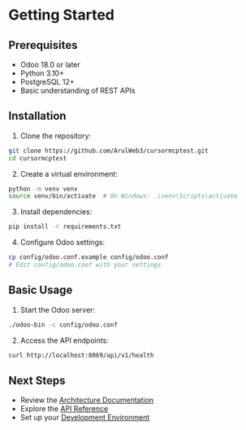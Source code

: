 # Getting Started

## Prerequisites

- Odoo 18.0 or later
- Python 3.10+
- PostgreSQL 12+
- Basic understanding of REST APIs

## Installation

1. Clone the repository:
```bash
git clone https://github.com/ArulWeb3/cursormcptest.git
cd cursormcptest
```

2. Create a virtual environment:
```bash
python -m venv venv
source venv/bin/activate  # On Windows: .\venv\Scripts\activate
```

3. Install dependencies:
```bash
pip install -r requirements.txt
```

4. Configure Odoo settings:
```bash
cp config/odoo.conf.example config/odoo.conf
# Edit config/odoo.conf with your settings
```

## Basic Usage

1. Start the Odoo server:
```bash
./odoo-bin -c config/odoo.conf
```

2. Access the API endpoints:
```bash
curl http://localhost:8069/api/v1/health
```

## Next Steps

- Review the [Architecture Documentation](./architecture.md)
- Explore the [API Reference](./api-reference.md)
- Set up your [Development Environment](./development-guide.md)